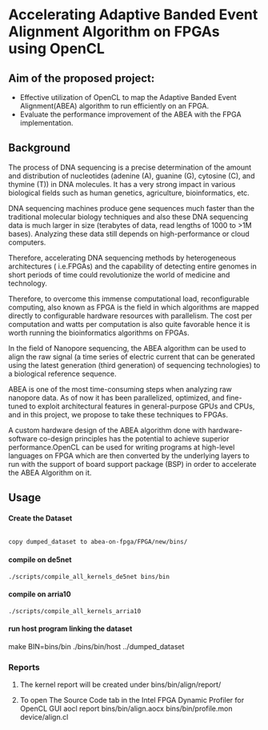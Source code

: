 # Accelerating Adaptive Banded Event Alignment Algorithm on FPGAs using OpenCL

## Aim of the proposed project:
- Effective utilization of OpenCL to map the Adaptive Banded Event Alignment(ABEA) algorithm to run efficiently on an FPGA. 
- Evaluate the performance improvement of the ABEA with the FPGA implementation.

## Background
The process of DNA sequencing is a precise determination of the amount and distribution of nucleotides (adenine (A), guanine (G), cytosine (C), and thymine (T)) in DNA molecules. It has a very strong impact in various biological fields such as human genetics, agriculture, bioinformatics, etc.

DNA sequencing machines produce gene sequences much faster than the traditional molecular biology techniques and also these DNA sequencing data is much larger in size (terabytes of data, read lengths of 1000 to >1M bases).  Analyzing these data still depends on high-performance or cloud computers. 

Therefore, accelerating DNA sequencing methods by heterogeneous architectures ( i.e.FPGAs) and the capability of detecting entire genomes in short periods of time could revolutionize the world of medicine and technology.

Therefore, to overcome this immense computational load, reconfigurable computing, also known as FPGA is the field in which algorithms are mapped directly to configurable hardware resources with parallelism. The cost per computation and watts per computation is also quite favorable hence it is worth running the bioinformatics algorithms on FPGAs.

In the field of Nanopore sequencing, the ABEA algorithm can be used to align the raw signal (a time series of electric current that can be generated using the latest generation (third generation) of sequencing technologies) to a biological reference sequence.

ABEA is one of the most time-consuming steps when analyzing raw nanopore data. As of now it has been parallelized, optimized, and fine-tuned to exploit architectural features in general-purpose GPUs and CPUs, and in this project, we propose to take these techniques to FPGAs.

A custom hardware design of the ABEA algorithm done with hardware-software co-design principles has the potential to achieve superior performance.OpenCL can be used for writing programs at high-level languages on FPGA which are then converted by the underlying layers to run with the support of board support package (BSP) in order to accelerate the ABEA Algorithm on it.

## Usage

#### Create the Dataset
```

copy dumped_dataset to abea-on-fpga/FPGA/new/bins/

```

<!-- #### Compile individual kernel for de5net
```
./scripts/compile_kernel_de5net pre bins/bin
``` -->

#### compile on de5net
```
./scripts/compile_all_kernels_de5net bins/bin

```

#### compile on arria10
```
./scripts/compile_all_kernels_arria10 

```
#### run host program linking the dataset
make BIN=bins/bin
./bins/bin/host ../dumped_dataset

### Reports
1. The kernel report will be created under bins/bin/align/report/ 

2. To open The Source Code tab in the Intel FPGA Dynamic Profiler for OpenCL GUI
aocl report bins/bin/align.aocx bins/bin/profile.mon device/align.cl